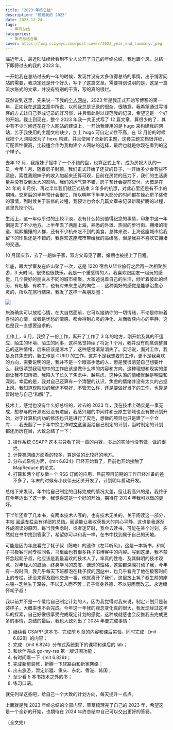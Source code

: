 ```yaml
---
title: "2023 年终总结"
description: "梳理我的 2023"
date: 2023-12-24
tags:
  - 年终总结
categories:
  - 年终总结合集
cover: https://img.cczywyc.com/post-cover/2023_year_end_summary.jpeg
---
```


临近年末，最近陆陆续续看到不少人公开了自己的年终总结，我也跟个风，总结一下即将过去的我的 2023 年。

一开始我在总结过去的一年的时候，发现并没有太多值得总结的事情，出于博客网站的需要，我决定还是开个好头，写下了这篇文章。需要特别说明的是，这是一篇流水账式的文章，并没有特别的干货，写的真的很烂。

既然说到这里，先来说一下我的[个人网站](https://cczywyc.com)，2023 年是我正式开始写博客的第一年，正如我在[这篇文章](https://cczywyc.com/2023/01/10/%E5%85%A8%E6%96%B0%E5%8D%9A%E5%AE%A2%E7%AB%99%E7%82%B9/)中所说，以前我总是记录的很杂、很随意，我希望通过写博客的方式让自己养成记录的好习惯，并且借此得以规范我的记录，希望这是一个好的开始。截止到现在，整个 2023 年我一共正式写了 12 篇文章，算很少的了，其中有不少时间还花在个人网站的建设上，一开始我使用的是 hugo 来构建我的网站，苦于我使用的主题文档缺少，加上 hugo 可自定义性不高，在 12 月份的时候我把个人网站改为了 hexo 构建，并且使用了全新的主题，这套主题文档很详细，可配置性很高，比较适合作为我构建个人网站的选择，最后也就是你现在看到的这个样子。

去年 12 月，我跟妹子摇中了一个不错的盘，也算正式上车，成为房奴大队的一员，今年 1 月，随着房子封顶，我们正式开始了还贷的日子，一开始多少会有些不适应，索性我跟妹子的收入加起来还算可观，目前在房贷的压力下，我们的生活质量并没有受到太大的影响。我们的运气算不错，房子预计会提前交付，大概是在 24 年的 6 月份，再过半年我们就正式结束 3 年多的杭漂，对此心里还是有不小的期待。交房后的半年预计会很忙，所以明年下半年大部分的时间都在操心房子装修的事情，到时候关于装修的过程，我预计也会水几篇文章来记录新房折腾的过程，这里先挖个坑。

生活上，这一年似乎过的比较平淡，没有什么特别值得纪念的事情，印象中这一年倒是去了不少地方。上半年去了两趟上海，熟悉的外滩、热闹的步行街、拥堵的街道、熙熙攘攘的人群，还有不少杭州吃不到的美食，总体来说，上海这座城市给我留下的印象还是不错的，我喜欢这座城市带给我的高级感，但是我并不喜欢它拥堵的交通。

10 月国庆节，去了一趟妹子家，双方父母见了面，婚期也被提上了日程。

年底，跟大学室友在庐山聚了一次，这是 1220 宿舍从毕业旅行之后再一次相聚旅游，3 天时间，很快也很快乐。我是一个重感情的人，我喜欢跟朋友一起玩的感觉，几个要好的朋友从不同的城市相聚，大家述说着自己的生活，倾听着彼此的经历，有吐槽、有吹牛，也有对未来生活的向往...... 这种美好的感觉是能够治愈心灵的，所以在旅行结束，我发了这样一条朋友圈：

![](https://img.cczywyc.com/nianzhongzongjie_2023_1.jpg)

旅游确实可以放松心情，在大自然面前，它可以接纳你的一切情绪，不论是你带着喜悦的心情，或者是忧愁的情感，都会得到心灵的净化，从而收获内心的平静，这也是我一直想要追求的。

工作上，6 月，我换了一份工作，离开了工作了 3 年的地方，刚开始及其的不适应，陌生的环境、陌生的同事，这种感觉持续了将近 1 个月，我并没有刻意调整自己的这种情绪，后来应该是麻木了，这种感觉渐渐消失了。实话说，面对工作，我是及其焦虑的，新工作是 CURD 的工作，这并不是我想要的工作，更不是我喜欢的方向，需要说明的是，我并不是一个眼高手低的人，但是我很清楚自己想要什么，我很清楚我理想中的工作应该是做什么样的内容和方向。这种理想和现实的差距让我不知所措，我陷入了长久了焦虑中，越焦虑，这种失落的情绪就越是明显和深刻。幸运的是，我对自己还算有一个清醒的认识，焦虑的情绪并没有太久的占据上风，我知道现阶段的我还不够好，不管怎么样，还是要做好当下的工作，也算是暂时地与自己“和解”了。

技术上，感觉也没有什么好总结的，过去的 2023 年，我在技术上确实是一事无成，想参与的开源迟迟没有进展，我感兴趣的中间件和云原生领域也没有按计划开始，对于计算机内功的修炼也只是进行了皮毛，想做的项目也只是建了一个仓库...... 我去翻了一下年中换工作时[文章](https://cczywyc.com/2023/07/12/换工作了/)里面给自己制定的计划，当时制定的计划都还历历在目，大致总结了一下：

1. 操作系统 CSAPP 这本书只看了第一章的内容，书上的实验也没有做，做的很烂。
2. 计算机网络方面看的较多，算是做的比较好的地方。
3. 分布式系统方面，《mit 6.824》已经开始看了，目前也开始接触了 MapReduce 的论文。
4. 打算和两个好友做一个 RSS 订阅的应用，目前项目前期的工作已经准备的差不多了，年末的时候有小伙伴去闭关开发了，计划明年启动开发。

总结下来发现，年中给自己制定的目标完成的情况太差，但让我高兴的是，我终于在今年迈出了这一步，我觉得这是一个好的开始，期待在 2024 年我可以做的更好。

下半年还看了几本书，有两本技术人写的，也有技术无关的，关于阅读这一部分，本站 [阅读专栏](https://cczywyc.com/book/)会有详细的总结。阅读能让我收获极大的内心平静，这也是我逐渐养成阅读的原因，每当我焦虑时、或者迷茫时，我会去读书，可能在某个时刻，突然就在书中找到答案了，希望你可以和我一样，在书中找到属于自己的天地。

可能是因为年底看完了耗子叔（陈皓）的遗作《左耳听风》，这是一本新书，和耗子书极客时间专栏同名，书里面也有很多耗子书博客中的内容。写到这里，我不禁怀念起耗子叔，他应该是我最喜欢的技术人了，率真的性格、及其鲜明的技术观点、对年轻人的鼓励、终身学习的态度、谦逊的性格，这些都深深打动了我，今年有一段时间，我几乎每天下班都泡在耗子叔的[网站](https://coolshell.cn)中，也几乎看完了他在极客时间上的专栏，还没来得及跟他交流一番，他就离开了我们，这里放上耗子叔生前的座右铭--芝兰生于深谷，不以无人而不芳；君子修身养德，不以穷困而改志。永远缅怀耗子叔！

我以前并不是一个爱给自己制定计划的人，因为我觉得对我来说，制定计划只是装装样子，大概率也不会完成。今年这一年我的观念变化真的很大，我发现经过这半年的探索，自己好像很享受完成既定计划的感觉，这种成就感也会反推我去完成更多的事情，总结的最后，我也大致列出了 2024 年要完成事情：

1. 继续看 CSAPP 这本书，完成前 6 章的内容和课后实验，同时完成 《mit 6.828》的内容；
2. 完成 《mit 6.824》分布式系统剩下的课程和课后的 lab；
3. 和伙伴完成 go-my-rss 第一版订阅功能；
4. 有时间看一下《mit 6.829》；
5. 完成新房装修，折腾一下软路由和新家网络；
6. 出去旅游，暂定新疆、重庆、东北、香港、韩国；
7. 至少看 5 本书技术之外的书；
8. 练习口语。

就先列举这些吧，给自己一个大致的计划方向，每天提升一点点。

上面就是我 2023 年终总结的全部内容，草草梳理完了自己的 2023 年，希望这是一个全新的开始，也期待在 2024 年终总结中自己可以交出更好的答卷。

（全文完）
